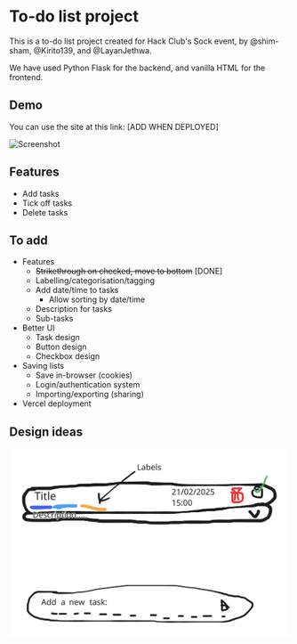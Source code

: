 # To-do list project

This is a to-do list project created for Hack Club's Sock event, by @shim-sham, @Kirito139, and @LayanJethwa.

We have used Python Flask for the backend, and vanilla HTML for the frontend.
## Demo

You can use the site at this link: [ADD WHEN DEPLOYED]

![Screenshot](LINK_TO_SCREENSHOT)
## Features

- Add tasks
- Tick off tasks
- Delete tasks
## To add

- Features
    - ~~Strikethrough on checked, move to bottom~~ [DONE]
    - Labelling/categorisation/tagging
    - Add date/time to tasks
        - Allow sorting by date/time
    - Description for tasks
    - Sub-tasks
- Better UI
    - Task design
    - Button design
    - Checkbox design
- Saving lists
    - Save in-browser (cookies)
    - Login/authentication system
    - Importing/exporting (sharing)
- Vercel deployment

## Design ideas

![UI design](https://raw.githubusercontent.com/shim-sham/todo-list-site/main/sketch.svg)
